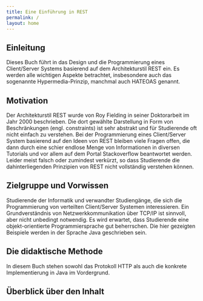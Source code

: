 ```yaml
---
title: Eine Einführung in REST
permalink: /
layout: home
---
```


## Einleitung

Dieses Buch führt in das Design und die Programmierung eines Client/Server Systems basierend auf dem Architekturstil REST ein. Es werden alle wichtigen Aspekte betrachtet, insbesondere auch das sogenannte Hypermedia-Prinzip, manchmal auch HATEOAS genannt. 

## Motivation

Der Architekturstil REST wurde von Roy Fielding in seiner Doktorarbeit im Jahr 2000 beschrieben. Die dort gewählte Darstellung in Form von Beschränkungen (engl. constraints) ist sehr abstrakt und für Studierende oft nicht einfach zu verstehen. Bei der Programmierung eines Client/Server System basierend auf den Ideen von REST bleiben viele Fragen offen, die dann durch eine schier endlose Menge von Informationen in diversen Tutorials und vor allem auf dem Portal Stackoverflow beantwortet werden. Leider meist falsch oder zumindest verkürzt, so dass Studierende die dahinterliegenden Prinzipien von REST nicht vollständig verstehen können. 

## Zielgruppe und Vorwissen

Studierende der Informatik und verwandter Studiengänge, die sich die Programmierung von verteilten Client/Server Systemen interessieren. Ein Grundverständnis von Netzwerkkommunikation über TCP/IP ist sinnvoll, aber nicht unbedingt notwendig. Es wird erwartet, dass Studierende eine objekt-orientierte Programmiersprache gut beherrschen. Die hier gezeigten Beispiele werden in der Sprache Java geschrieben sein. 

## Die didaktische Methode

In diesem Buch stehen sowohl das Protokoll HTTP als auch die konkrete Implementierung in Java im Vordergrund. 

## Überblick über den Inhalt 

